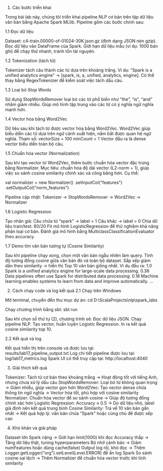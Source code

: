 1. Các bước triển khai

Trong bài lab này, chúng tôi triển khai pipeline NLP cơ bản trên tập dữ liệu văn bản bằng Apache Spark MLlib. Pipeline gồm các bước chính sau:

1.1 Đọc dữ liệu

  Dataset: c4-train.00000-of-01024-30K.json.gz (định dạng JSON nén gzip).
  Đọc dữ liệu vào DataFrame của Spark.
  Giới hạn dữ liệu mẫu (ví dụ: 1000 bản ghi) để chạy thử nhanh, tránh tốn tài nguyên.

1.2 Tokenization (tách từ)

  Tokenizer tách câu thành các từ dựa trên khoảng trắng.
  Ví dụ:
  “Spark is a unified analytics engine” → [spark, is, a, unified, analytics, engine].
  Có thể thay bằng RegexTokenizer để kiểm soát việc tách dấu câu.

1.3 Loại bỏ Stop Words

  Sử dụng StopWordsRemover loại bỏ các từ phổ biến như “the”, “is”, “and” nhằm giảm nhiễu.
  Giúp mô hình tập trung vào các từ có ý nghĩa ngữ nghĩa mạnh hơn.

1.4 Vector hóa bằng Word2Vec

  Dữ liệu sau khi tách từ được vector hóa bằng Word2Vec.
  Word2Vec giúp biểu diễn các từ dựa trên ngữ cảnh xuất hiện, nắm bắt được quan hệ ngữ nghĩa.
  Tham số:
    vectorSize = 100
    minCount = 1
  Vector đầu ra là dense vector biểu diễn toàn bộ câu.

1.5 Chuẩn hóa vector (Normalization)

  Sau khi tạo vector từ Word2Vec, thêm bước chuẩn hóa vector đặc trưng bằng Normalizer.
  Mục tiêu: chuẩn hóa độ dài vector (L2-norm = 1), giúp việc so sánh cosine similarity chính xác và công bằng hơn.
  Cụ thể:
  
  val normalizer = new Normalizer()
    .setInputCol("features")
    .setOutputCol("norm_features")
  
  Pipeline cập nhật:
  Tokenizer → StopWordsRemover → Word2Vec → Normalizer

1.6 Logistic Regression

  Tạo nhãn giả:
    Câu chứa từ “spark” → label = 1
    Câu khác → label = 0
  Chia dữ liệu train/test: 80/20
  Fit mô hình LogisticRegression để thử nghiệm khả năng phân loại cơ bản.
  Đánh giá mô hình bằng MulticlassClassificationEvaluator theo accuracy.

1.7 Demo tìm văn bản tương tự (Cosine Similarity)

  Sau khi pipeline chạy xong, chọn một văn bản ngẫu nhiên làm query.
  Tính độ tương đồng cosine giữa văn bản đó và toàn bộ dataset.
  Sắp xếp giảm dần theo similarity → hiển thị Top 10 văn bản giống nhất.
  Ví dụ đầu ra:
    1.0   Spark is a unified analytics engine for large-scale data processing.
    0.36  Data pipelines often use Spark for distributed data processing.
    0.18  Machine learning enables systems to learn from data and improve automatically.
    ...

2. Cách chạy code và log kết quả
2.1 Chạy trên Windows

  Mở terminal, chuyển đến thư mục dự án:
    cd D:\ScalaProjects\nlp\spark_labs
  
  Chạy chương trình bằng sbt:
    sbt run
  
  Sau khi chọn số thứ tự (2), chương trình sẽ:
    Đọc dữ liệu JSON.
    Chạy pipeline NLP.
    Tạo vector, huấn luyện Logistic Regression.
    In ra kết quả cosine similarity top 10.

2.2 Kết quả và log

Kết quả hiển thị trên console và được lưu tại:
    results/lab17_pipeline_output.txt
  Log chi tiết pipeline được lưu tại:
    log/lab17_metrics.log
  Spark UI có thể truy cập tại:
    http://localhost:4040

3. Giải thích kết quả

Tokenizer:	Tách từ cơ bản theo khoảng trắng -> Hoạt động tốt với tiếng Anh, nhưng chưa xử lý dấu câu
StopWordsRemover:	Loại bỏ từ không quan trọng -> Giảm nhiễu, giúp vector gọn hơn
Word2Vec:	Tạo vector dense chứa thông tin ngữ nghĩa -> Vector hóa tốt, phù hợp với cosine similarity
Normalizer:	Chuẩn hóa vector để so sánh cosine -> Giúp độ tương đồng chính xác hơn
Logistic Regression:	Accuracy ≈ 0.5 -> Do dữ liệu nhỏ, label giả định nên kết quả trung bình
Cosine Similarity:	Trả về 10 văn bản gần nhất -> Kết quả hợp lý: văn bản chứa “Spark” hoặc cùng chủ đề được xếp cao

4. Khó khăn và giải pháp

Dataset lớn Spark nặng -> Giới hạn limit(1000) khi đọc
Accuracy thấp -> Tăng dữ liệu thật, tuning hyperparameters
Bộ nhớ cảnh báo -> Giảm numFeatures hoặc dùng cache(false)
Output log rối, khó đọc -> Thêm Logger.getLogger("org").setLevel(Level.ERROR) để ẩn log Spark
So sánh cosine sai lệch -> Thêm Normalizer để chuẩn hóa vector trước khi tính similarity
